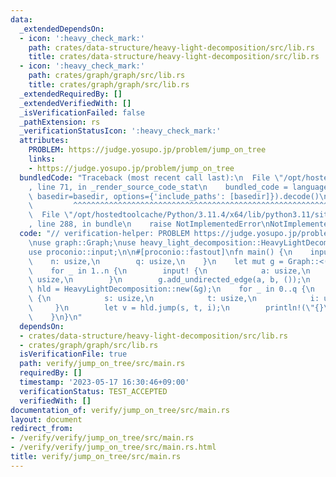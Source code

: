 ```yaml
---
data:
  _extendedDependsOn:
  - icon: ':heavy_check_mark:'
    path: crates/data-structure/heavy-light-decomposition/src/lib.rs
    title: crates/data-structure/heavy-light-decomposition/src/lib.rs
  - icon: ':heavy_check_mark:'
    path: crates/graph/graph/src/lib.rs
    title: crates/graph/graph/src/lib.rs
  _extendedRequiredBy: []
  _extendedVerifiedWith: []
  _isVerificationFailed: false
  _pathExtension: rs
  _verificationStatusIcon: ':heavy_check_mark:'
  attributes:
    PROBLEM: https://judge.yosupo.jp/problem/jump_on_tree
    links:
    - https://judge.yosupo.jp/problem/jump_on_tree
  bundledCode: "Traceback (most recent call last):\n  File \"/opt/hostedtoolcache/Python/3.11.4/x64/lib/python3.11/site-packages/onlinejudge_verify/documentation/build.py\"\
    , line 71, in _render_source_code_stat\n    bundled_code = language.bundle(stat.path,\
    \ basedir=basedir, options={'include_paths': [basedir]}).decode()\n          \
    \         ^^^^^^^^^^^^^^^^^^^^^^^^^^^^^^^^^^^^^^^^^^^^^^^^^^^^^^^^^^^^^^^^^^^^^^^^^^^^^^^^^\n\
    \  File \"/opt/hostedtoolcache/Python/3.11.4/x64/lib/python3.11/site-packages/onlinejudge_verify/languages/rust.py\"\
    , line 288, in bundle\n    raise NotImplementedError\nNotImplementedError\n"
  code: "// verification-helper: PROBLEM https://judge.yosupo.jp/problem/jump_on_tree\n\
    \nuse graph::Graph;\nuse heavy_light_decomposition::HeavyLightDecomposition;\n\
    use proconio::input;\n\n#[proconio::fastout]\nfn main() {\n    input! {\n    \
    \    n: usize,\n        q: usize,\n    }\n    let mut g = Graph::<(), ()>::new(n);\n\
    \    for _ in 1..n {\n        input! {\n            a: usize,\n            b:\
    \ usize,\n        }\n        g.add_undirected_edge(a, b, ());\n    }\n    let\
    \ hld = HeavyLightDecomposition::new(&g);\n    for _ in 0..q {\n        input!\
    \ {\n            s: usize,\n            t: usize,\n            i: usize,\n   \
    \     }\n        let v = hld.jump(s, t, i);\n        println!(\"{}\", v as i64);\n\
    \    }\n}\n"
  dependsOn:
  - crates/data-structure/heavy-light-decomposition/src/lib.rs
  - crates/graph/graph/src/lib.rs
  isVerificationFile: true
  path: verify/jump_on_tree/src/main.rs
  requiredBy: []
  timestamp: '2023-05-17 16:30:46+09:00'
  verificationStatus: TEST_ACCEPTED
  verifiedWith: []
documentation_of: verify/jump_on_tree/src/main.rs
layout: document
redirect_from:
- /verify/verify/jump_on_tree/src/main.rs
- /verify/verify/jump_on_tree/src/main.rs.html
title: verify/jump_on_tree/src/main.rs
---
```


